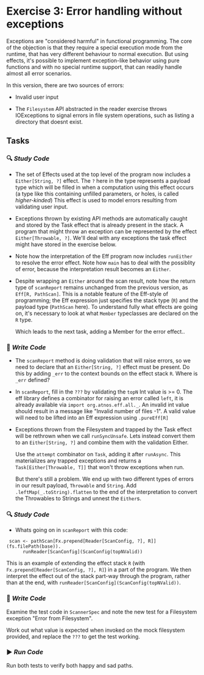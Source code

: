 # Exercise 3: Error handling without exceptions

Exceptions are "considered harmful" in functional programming. The core of the objection is that they
require a special execution mode from the runtime, that has very different behaviour to normal execution.
But using effects, it's possible to implement exception-like behavior using pure functions and with no special runtime
 support, that can readily handle almost all error scenarios.

In this version, there are two sources of errors:

- Invalid user input

- The `Filesystem` API abstracted in the reader exercise throws IOExceptions to signal errors in file system operations, such as listing
 a directory that doesnt exist.

## Tasks

### :mag: _Study Code_

- The set of Effects used at the top level of the program now includes a `Either[String, ?]` effect. The `?` here in the type represents a payload type which will be filled in when
a computation using this effect occurs (a type like this containing unfilled parameters, or holes, is called *higher-kinded*)
This effect is used to model errors resulting from validating user input.

- Exceptions thrown by existing API methods are automatically caught and stored by the Task effect that is already present in the stack.
A program that might throw an exception can be represented by the effect `Either[Throwable, ?]`. We'll deal with any
exceptions the task effect might have stored in the exercise below.

- Note how the interpretation of the Eff program now includes `runEither` to resolve the error effect. Note how `main`
has to deal with the possiblity of error, because the interpretation result becomes an `Either`.

-  Despite wrapping an `Either` around the scan result, note how the return type of `scanReport`
 remains unchanged from the previous version, as `Eff[R, PathScan]`. This is a notable feature of the Eff-style of programming;
 the Eff expression just specifies the stack type (`R`) and the payload type (`PathScan` here). To understand fully what
 effects are going on, it's necessary to look at what `Member` typeclasses are declared on the `R` type.

   Which leads to the next task, adding a Member for the error effect..

### :pencil: _Write Code_

- The `scanReport` method is doing validation that will raise errors, so we need to declare that an `Either[String, ?]` effect
must be present. Do this by adding `_err` to the context bounds on the effect stack `R`. Where is `_err` defined?

 - In `scanReport`, fill in the `???` by validating the `topN` Int value is >= 0. The eff library defines a combinator for raising an error
called `left`, it is already available via `import org.atnos.eff.all._`. An invalid int value should result in a message
like "Invalid number of files -1". A valid value will need to be lifted into an Eff expression using `.pureEff[R]`

- Exceptions thrown from the Filesystem and trapped by the Task effect will be rethrown when we call `runSyncUnsafe`.
Lets instead convert them to an `Either[String, ?]` and combine them with the validation Either.

   Use the `attempt` combinator on `Task`, adding it after `runAsync`. This materializes any trapped exceptions and returns
   a `Task[Either[Throwable, T]]` that won't throw exceptions when run.

   But there's still a problem. We end up with two different types of errors in our result payload, `Throwable` and `String`.
   Add `.leftMap(_.toString).flatten` to the end of the interpretation to convert the Throwables to Strings and unnest
   the `Either`s.

### :mag: _Study Code_

- Whats going on in `scanReport` with this code:
```
 scan <- pathScan[Fx.prepend[Reader[ScanConfig, ?], R]](fs.filePath(base)).
      runReader[ScanConfig](ScanConfig(topNValid))
```
This is an example of extending the effect stack `R` (with `Fx.prepend[Reader[ScanConfig, ?], R]`) in a part of the program.
We then interpret the effect out of the stack part-way through the program, rather than at the end, with
`runReader[ScanConfig](ScanConfig(topNValid))`.

### :pencil: _Write Code_

Examine the test code in `ScannerSpec` and note the new test for a Filesystem exception "Error from Filesystem".

Work out what value is expected when invoked on the mock filesystem provided, and replace the `???` to get the test working.

### :arrow_forward: _Run Code_

Run both tests to verify both happy and sad paths.
